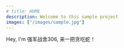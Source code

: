 ```yaml
---
# title: HOME
description: Welcome to this sample project
images: ["/images/sample.jpg"]
---
```


Hey, I'm 强军战舍306, 来一把贪吃蛇！

<!-- [Get to know me better](/about "Get to know me better") -->
